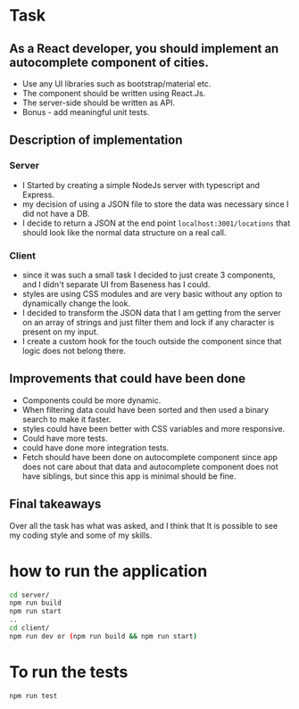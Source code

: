 # Task

## As a React developer, you should implement an autocomplete component of cities.

- Use any UI libraries such as bootstrap/material etc.
- The component should be written using React.Js.
- The server-side should be written as API.
- Bonus - add meaningful unit tests.

## Description of implementation

### Server

- I Started by creating a simple NodeJs server with typescript and Express.
- my decision of using a JSON file to store the data was necessary since I did not have a DB.
- I decide to return a JSON at the end point `localhost:3001/locations` that should look like the normal data structure
  on a real call.

### Client

- since it was such a small task I decided to just create 3 components, and I didn't separate UI from Baseness has I
  could.
- styles are using CSS modules and are very basic without any option to dynamically change the look.
- I decided to transform the JSON data that I am getting from the server on an array of strings and just filter them and
  lock if any character is present on my input.
- I create a custom hook for the touch outside the component since that logic does not belong there.

## Improvements that could have been done

- Components could be more dynamic.
- When filtering data could have been sorted and then used a binary search to make it faster.
- styles could have been better with CSS variables and more responsive.
- Could have more tests.
- could have done more integration tests.
- Fetch should have been done on autocomplete component since app does not care about that data and autocomplete component does not have siblings, but since this app is minimal should be fine.

## Final takeaways

Over all the task has what was asked, and I think that It is possible to see my coding style and some of my skills.

# how to run the application

 ```bash
cd server/
npm run build
npm run start
..
cd client/
npm run dev or (npm run build && npm run start)
```

# To run the tests

```bash
npm run test
```

